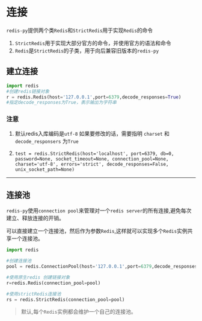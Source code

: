 # 连接

`redis-py`提供两个类`Redis`和`StrictRedis`用于实现`Redis`的命令

1. `StrictRedis`用于实现大部分官方的命令，并使用官方的语法和命令
2. `Redis`是`StrictRedis`的子类，用于向后兼容旧版本的`redis-py`

## 建立连接

```python
import redis
#创建redis链接对象
r = redis.Redis(host='127.0.0.1',port=6379,decode_responses=True)
#指定decode_responses为True，表示输出为字符串
```

### 注意

1. 默认redis入库编码是`utf-8`
如果要修改的话，需要指明 `charset` 和 `decode_responsers` 为`True`

2. `test = redis.StrictRedis(host='localhost', port=6379, db=0, password=None, socket_timeout=None, connection_pool=None, charset='utf-8', errors='strict', decode_responses=False, unix_socket_path=None)`

-------------

## 连接池

`redis-py`使用`connection pool`来管理对一个`redis server`的所有连接,避免每次建立、释放连接的开销。

可以直接建立一个连接池，然后作为参数`Redis`,这样就可以实现多个`Redis`实例共享一个连接池。

```python
import redis

#创建连接池
pool = redis.ConnectionPool(host='127.0.0.1',port=6379,decode_responses=True)

#使用原生redis 创建链接对象
r=redis.Redis(connection_pool=pool)

#使用strictRedis连接池
rs = redis.StrictRedis(connection_pool=pool)
```

> 默认,每个`Redis`实例都会维护一个自己的连接池。
